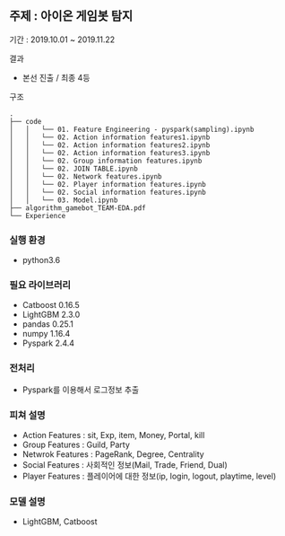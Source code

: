 ## 주제 : 아이온 게임봇 탐지 

기간 :  2019.10.01 ~ 2019.11.22

결과 

- 본선 진출 / 최종 4등 

구조

```
.
├── code
│   │   └── 01. Feature Engineering - pyspark(sampling).ipynb
│   │   └── 02. Action information features1.ipynb
│   │   └── 02. Action information features2.ipynb
│   │   └── 02. Action information features3.ipynb
│   │   └── 02. Group information features.ipynb
│   │   └── 02. JOIN TABLE.ipynb
│   │   └── 02. Network features.ipynb
│   │   └── 02. Player information features.ipynb
│   │   └── 02. Social information features.ipynb
│   │   └── 03. Model.ipynb
├── algorithm_gamebot_TEAM-EDA.pdf
└── Experience
```

### 실행 환경

- python3.6 

### 필요 라이브러리

- Catboost 0.16.5
- LightGBM 2.3.0 
- pandas 0.25.1
- numpy 1.16.4
- Pyspark 2.4.4

### 전처리 

- Pyspark를 이용해서 로그정보 추출 

### 피쳐 설명

- Action Features : sit, Exp, item, Money, Portal, kill 
- Group Features : Guild, Party 
- Netwrok Features : PageRank, Degree, Centrality 
- Social Features : 사회적인 정보(Mail, Trade, Friend, Dual)
- Player Features :  플레이어에 대한 정보(ip, login, logout, playtime, level)

### 모델 설명

- LightGBM, Catboost 

